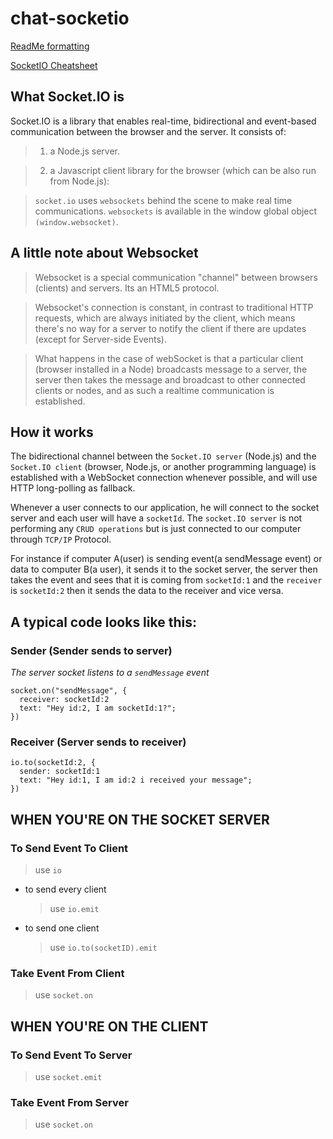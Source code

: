 # chat-socketio

[ReadMe formatting](https://docs.github.com/en/get-started/writing-on-github/getting-started-with-writing-and-formatting-on-github/basic-writing-and-formatting-syntax)

[SocketIO Cheatsheet](https://socket.io/docs/v3/emit-cheatsheet/)

## What Socket.IO is

Socket.IO is a library that enables real-time, bidirectional and event-based communication between the browser and the server. It consists of:

> 1. a Node.js server.

> 2. a Javascript client library for the browser (which can be also run from Node.js):

> `socket.io` uses `websockets` behind the scene to make real time communications.
> `websockets` is available in the window global object `(window.websocket)`.

## A little note about Websocket

> Websocket is a special communication "channel" between browsers (clients) and servers. Its an HTML5 protocol.

> Websocket's connection is constant, in contrast to traditional HTTP requests, which are always initiated by the client, which means there's no way for a server to notify the client if there are updates (except for Server-side Events).

> What happens in the case of webSocket is that a particular client (browser installed in a Node) broadcasts message to a server, the server then takes the message and broadcast to other connected clients or nodes, and as such a realtime communication is established.

## How it works

The bidirectional channel between the `Socket.IO server` (Node.js) and the `Socket.IO client` (browser, Node.js, or another programming language) is established with a WebSocket connection whenever possible, and will use HTTP long-polling as fallback.

Whenever a user connects to our application, he will connect to the socket server and each user will have a `socketId`. The `socket.IO server` is not performing any `CRUD operations` but is just connected to our computer through `TCP/IP` Protocol.

For instance if computer A(user) is sending event(a sendMessage event) or data to computer B(a user), it sends it to the socket server, the server then takes the event and sees that it is coming from `socketId:1` and the `receiver` is `socketId:2` then it sends the data to the receiver and vice versa.

## A typical code looks like this:

### Sender (Sender sends to server)

_The server socket listens to a `sendMessage` event_

```
socket.on("sendMessage", {
  receiver: socketId:2
  text: "Hey id:2, I am socketId:1?";
})
```

### Receiver (Server sends to receiver)

```
io.to(socketId:2, {
  sender: socketId:1
  text: "Hey id:1, I am id:2 i received your message";
})
```

## WHEN YOU'RE ON THE SOCKET SERVER

### To Send Event To Client

> use `io`

- to send every client
  > use `io.emit`
- to send one client
  > use `io.to(socketID).emit`

### Take Event From Client

> use `socket.on`

## WHEN YOU'RE ON THE CLIENT

### To Send Event To Server

> use `socket.emit`

### Take Event From Server

> use `socket.on`
